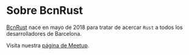 # Sobre BcnRust

[BcnRust](https://www.meetup.com/es-ES/BcnRust/) nace en mayo de 2018 para tratar de acercar `Rust` a todos los desarrolladores de Barcelona.

Visita nuestra [página de Meetup](https://www.meetup.com/es-ES/BcnRust/).
